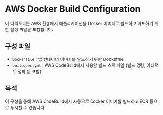 # AWS Docker Build Configuration

이 디렉토리는 AWS 환경에서 애플리케이션을 Docker 이미지로 빌드하고 배포하기 위한 설정 파일을 포함합니다.

## 구성 파일

- `Dockerfile` : 앱 컨테이너 이미지를 빌드하기 위한 Dockerfile
- `buildspec.yml` : AWS CodeBuild에서 사용할 빌드 스펙 파일 (빌드 명령, 아티팩트 정의 등 포함)

## 목적

이 구성을 통해 AWS CodeBuild에서 자동으로 Docker 이미지를 빌드하고 ECR 등으로 푸시할 수 있습니다.